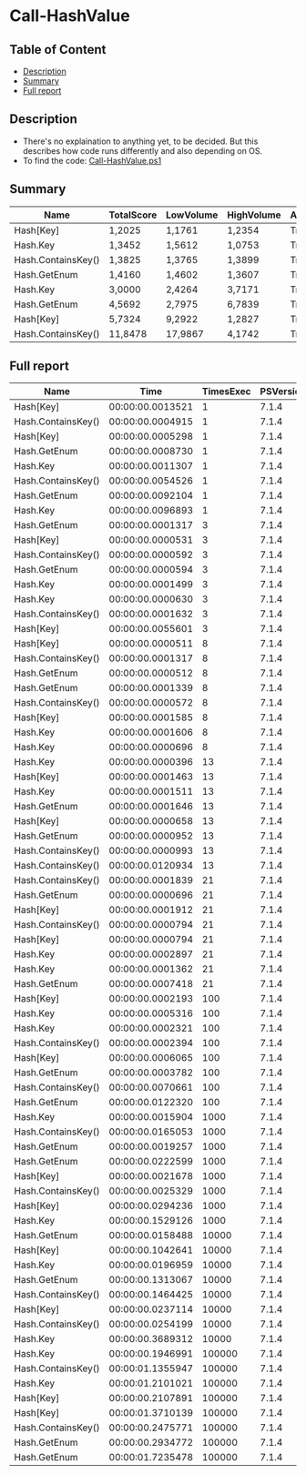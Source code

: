 # Call-HashValue

## Table of Content

- [Description](#description)
- [Summary](#summary)
- [Full report](#full-report)

## Description

- There's no explaination to anything yet, to be decided. But this describes how code runs differently and also depending on OS.
- To find the code: [Call-HashValue.ps1](/PerformanceTests/Call-HashValue.ps1 )

## Summary

|Name|TotalScore|LowVolume|HighVolume|Assert|OS|
|---|---|---|---|---|---|
|Hash[Key]|1,2025|1,1761|1,2354|True|Win|
|Hash.Key|1,3452|1,5612|1,0753|True|Win|
|Hash.ContainsKey()|1,3825|1,3765|1,3899|True|Win|
|Hash.GetEnum|1,4160|1,4602|1,3607|True|Win|
|Hash.Key|3,0000|2,4264|3,7171|True|Mac|
|Hash.GetEnum|4,5692|2,7975|6,7839|True|Mac|
|Hash[Key]|5,7324|9,2922|1,2827|True|Mac|
|Hash.ContainsKey()|11,8478|17,9867|4,1742|True|Mac|

## Full report

|Name|Time|TimesExec|PSVersion|CLR|WorkSet|Total|Assert|Max|Min|Samples|Score|OS|
|---|---|---|---|---|---|---|---|---|---|---|---|---|
|Hash[Key]|00:00:00.0013521|1|7.1.4|CoreCLR|28672|00:00:00.0067604|True|00:00:00.0059889|00:00:00.0001093|5|1|Mac|
|Hash.ContainsKey()|00:00:00.0004915|1|7.1.4|CoreCLR|16384|00:00:00.0024577|True|00:00:00.0022576|00:00:00.0000346|5|1|Win|
|Hash[Key]|00:00:00.0005298|1|7.1.4|CoreCLR|8192|00:00:00.0026488|True|00:00:00.0024598|00:00:00.0000377|5|1,0779247202441506|Win|
|Hash.GetEnum|00:00:00.0008730|1|7.1.4|CoreCLR|8192|00:00:00.0043648|True|00:00:00.0041587|00:00:00.0000420|5|1,7761953204476093|Win|
|Hash.Key|00:00:00.0011307|1|7.1.4|CoreCLR|315392|00:00:00.0056537|True|00:00:00.0054410|00:00:00.0000417|5|2,3005086469989826|Win|
|Hash.ContainsKey()|00:00:00.0054526|1|7.1.4|CoreCLR|0|00:00:00.0272628|True|00:00:00.0229959|00:00:00.0001542|5|4,03268988980105|Mac|
|Hash.GetEnum|00:00:00.0092104|1|7.1.4|CoreCLR|53248|00:00:00.0460519|True|00:00:00.0454734|00:00:00.0001215|5|6,811922195103913|Mac|
|Hash.Key|00:00:00.0096893|1|7.1.4|CoreCLR|1560576|00:00:00.0484463|True|00:00:00.0476733|00:00:00.0001220|5|7,166111973966423|Mac|
|Hash.GetEnum|00:00:00.0001317|3|7.1.4|CoreCLR|12288|00:00:00.0006586|True|00:00:00.0001637|00:00:00.0001151|5|1|Mac|
|Hash[Key]|00:00:00.0000531|3|7.1.4|CoreCLR|0|00:00:00.0002656|True|00:00:00.0000844|00:00:00.0000398|5|1|Win|
|Hash.ContainsKey()|00:00:00.0000592|3|7.1.4|CoreCLR|0|00:00:00.0002962|True|00:00:00.0000943|00:00:00.0000468|5|1,1148775894538607|Win|
|Hash.GetEnum|00:00:00.0000594|3|7.1.4|CoreCLR|4096|00:00:00.0002970|True|00:00:00.0001095|00:00:00.0000433|5|1,11864406779661|Win|
|Hash.Key|00:00:00.0001499|3|7.1.4|CoreCLR|0|00:00:00.0007497|True|00:00:00.0001670|00:00:00.0001296|5|1,1381928625664388|Mac|
|Hash.Key|00:00:00.0000630|3|7.1.4|CoreCLR|0|00:00:00.0003151|True|00:00:00.0001062|00:00:00.0000474|5|1,1864406779661016|Win|
|Hash.ContainsKey()|00:00:00.0001632|3|7.1.4|CoreCLR|20480|00:00:00.0008160|True|00:00:00.0001870|00:00:00.0001477|5|1,2391799544419135|Mac|
|Hash[Key]|00:00:00.0055601|3|7.1.4|CoreCLR|4096|00:00:00.0278007|True|00:00:00.0270558|00:00:00.0001713|5|42,217919514047075|Mac|
|Hash[Key]|00:00:00.0000511|8|7.1.4|CoreCLR|0|00:00:00.0002555|True|00:00:00.0000930|00:00:00.0000401|5|1|Win|
|Hash.ContainsKey()|00:00:00.0001317|8|7.1.4|CoreCLR|0|00:00:00.0006584|True|00:00:00.0001728|00:00:00.0001149|5|1|Mac|
|Hash.GetEnum|00:00:00.0000512|8|7.1.4|CoreCLR|0|00:00:00.0002561|True|00:00:00.0001005|00:00:00.0000357|5|1,0019569471624266|Win|
|Hash.GetEnum|00:00:00.0001339|8|7.1.4|CoreCLR|0|00:00:00.0006697|True|00:00:00.0001709|00:00:00.0001091|5|1,0167046317388002|Mac|
|Hash.ContainsKey()|00:00:00.0000572|8|7.1.4|CoreCLR|0|00:00:00.0002859|True|00:00:00.0000977|00:00:00.0000455|5|1,1193737769080234|Win|
|Hash[Key]|00:00:00.0001585|8|7.1.4|CoreCLR|49152|00:00:00.0007923|True|00:00:00.0002125|00:00:00.0001300|5|1,2034927866362946|Mac|
|Hash.Key|00:00:00.0001606|8|7.1.4|CoreCLR|0|00:00:00.0008031|True|00:00:00.0002242|00:00:00.0001318|5|1,2194381169324222|Mac|
|Hash.Key|00:00:00.0000696|8|7.1.4|CoreCLR|0|00:00:00.0003480|True|00:00:00.0001464|00:00:00.0000483|5|1,3620352250489236|Win|
|Hash.Key|00:00:00.0000396|13|7.1.4|CoreCLR|0|00:00:00.0001982|True|00:00:00.0000641|00:00:00.0000326|5|1|Win|
|Hash[Key]|00:00:00.0001463|13|7.1.4|CoreCLR|40960|00:00:00.0007314|True|00:00:00.0001712|00:00:00.0001355|5|1|Mac|
|Hash.Key|00:00:00.0001511|13|7.1.4|CoreCLR|0|00:00:00.0007555|True|00:00:00.0001738|00:00:00.0001291|5|1,0328092959671906|Mac|
|Hash.GetEnum|00:00:00.0001646|13|7.1.4|CoreCLR|40960|00:00:00.0008231|True|00:00:00.0002149|00:00:00.0001256|5|1,1250854408749145|Mac|
|Hash[Key]|00:00:00.0000658|13|7.1.4|CoreCLR|0|00:00:00.0003290|True|00:00:00.0000983|00:00:00.0000528|5|1,6616161616161615|Win|
|Hash.GetEnum|00:00:00.0000952|13|7.1.4|CoreCLR|0|00:00:00.0004759|True|00:00:00.0001436|00:00:00.0000473|5|2,404040404040404|Win|
|Hash.ContainsKey()|00:00:00.0000993|13|7.1.4|CoreCLR|0|00:00:00.0004965|True|00:00:00.0001225|00:00:00.0000658|5|2,507575757575758|Win|
|Hash.ContainsKey()|00:00:00.0120934|13|7.1.4|CoreCLR|16384|00:00:00.0604670|True|00:00:00.0598059|00:00:00.0001476|5|82,66165413533835|Mac|
|Hash.ContainsKey()|00:00:00.0001839|21|7.1.4|CoreCLR|12288|00:00:00.0009193|True|00:00:00.0001983|00:00:00.0001695|5|1|Mac|
|Hash.GetEnum|00:00:00.0000696|21|7.1.4|CoreCLR|0|00:00:00.0003479|True|00:00:00.0001063|00:00:00.0000553|5|1|Win|
|Hash[Key]|00:00:00.0001912|21|7.1.4|CoreCLR|0|00:00:00.0009560|True|00:00:00.0002038|00:00:00.0001803|5|1,039695486677542|Mac|
|Hash.ContainsKey()|00:00:00.0000794|21|7.1.4|CoreCLR|0|00:00:00.0003972|True|00:00:00.0001074|00:00:00.0000701|5|1,1408045977011494|Win|
|Hash[Key]|00:00:00.0000794|21|7.1.4|CoreCLR|0|00:00:00.0003970|True|00:00:00.0001158|00:00:00.0000684|5|1,1408045977011494|Win|
|Hash.Key|00:00:00.0002897|21|7.1.4|CoreCLR|0|00:00:00.0014485|True|00:00:00.0005902|00:00:00.0002001|5|1,5753126699293094|Mac|
|Hash.Key|00:00:00.0001362|21|7.1.4|CoreCLR|0|00:00:00.0006810|True|00:00:00.0001675|00:00:00.0001246|5|1,956896551724138|Win|
|Hash.GetEnum|00:00:00.0007418|21|7.1.4|CoreCLR|0|00:00:00.0037088|True|00:00:00.0029421|00:00:00.0001279|5|4,033713974986406|Mac|
|Hash[Key]|00:00:00.0002193|100|7.1.4|CoreCLR|0|00:00:00.0010965|True|00:00:00.0002480|00:00:00.0002071|5|1|Win|
|Hash.Key|00:00:00.0005316|100|7.1.4|CoreCLR|0|00:00:00.0026578|True|00:00:00.0006764|00:00:00.0004609|5|1|Mac|
|Hash.Key|00:00:00.0002321|100|7.1.4|CoreCLR|0|00:00:00.0011607|True|00:00:00.0002702|00:00:00.0002209|5|1,0583675330597355|Win|
|Hash.ContainsKey()|00:00:00.0002394|100|7.1.4|CoreCLR|0|00:00:00.0011968|True|00:00:00.0002571|00:00:00.0002169|5|1,0916552667578658|Win|
|Hash[Key]|00:00:00.0006065|100|7.1.4|CoreCLR|0|00:00:00.0030327|True|00:00:00.0008213|00:00:00.0004557|5|1,140895410082769|Mac|
|Hash.GetEnum|00:00:00.0003782|100|7.1.4|CoreCLR|0|00:00:00.0018912|True|00:00:00.0004348|00:00:00.0002070|5|1,724578203374373|Win|
|Hash.ContainsKey()|00:00:00.0070661|100|7.1.4|CoreCLR|12288|00:00:00.0353305|True|00:00:00.0333207|00:00:00.0004611|5|13,292136945071482|Mac|
|Hash.GetEnum|00:00:00.0122320|100|7.1.4|CoreCLR|77824|00:00:00.0611602|True|00:00:00.0596716|00:00:00.0003537|5|23,009781790820167|Mac|
|Hash.Key|00:00:00.0015904|1000|7.1.4|CoreCLR|16384|00:00:00.0079520|True|00:00:00.0020079|00:00:00.0012199|5|1|Win|
|Hash.ContainsKey()|00:00:00.0165053|1000|7.1.4|CoreCLR|77824|00:00:00.0825265|True|00:00:00.0609789|00:00:00.0041710|5|1|Mac|
|Hash.GetEnum|00:00:00.0019257|1000|7.1.4|CoreCLR|45056|00:00:00.0096283|True|00:00:00.0024738|00:00:00.0016789|5|1,2108274647887325|Win|
|Hash.GetEnum|00:00:00.0222599|1000|7.1.4|CoreCLR|552960|00:00:00.1112994|True|00:00:00.0612694|00:00:00.0037896|5|1,3486516452291082|Mac|
|Hash[Key]|00:00:00.0021678|1000|7.1.4|CoreCLR|4096|00:00:00.0108392|True|00:00:00.0035705|00:00:00.0015621|5|1,3630533199195172|Win|
|Hash.ContainsKey()|00:00:00.0025329|1000|7.1.4|CoreCLR|4096|00:00:00.0126644|True|00:00:00.0043429|00:00:00.0014618|5|1,5926182092555332|Win|
|Hash[Key]|00:00:00.0294236|1000|7.1.4|CoreCLR|-45056|00:00:00.1471179|True|00:00:00.1311631|00:00:00.0032780|5|1,7826758677515706|Mac|
|Hash.Key|00:00:00.1529126|1000|7.1.4|CoreCLR|32768|00:00:00.7645630|True|00:00:00.3638097|00:00:00.0042680|5|9,2644544479652|Mac|
|Hash.GetEnum|00:00:00.0158488|10000|7.1.4|CoreCLR|6205440|00:00:00.0792442|True|00:00:00.0236370|00:00:00.0125638|5|1|Win|
|Hash[Key]|00:00:00.1042641|10000|7.1.4|CoreCLR|6250496|00:00:00.5213203|True|00:00:00.1071371|00:00:00.1012466|5|1|Mac|
|Hash.Key|00:00:00.0196959|10000|7.1.4|CoreCLR|-2396160|00:00:00.0984796|True|00:00:00.0210103|00:00:00.0177482|5|1,2427376205138558|Win|
|Hash.GetEnum|00:00:00.1313067|10000|7.1.4|CoreCLR|6119424|00:00:00.6565337|True|00:00:00.1557930|00:00:00.0854252|5|1,2593663590823687|Mac|
|Hash.ContainsKey()|00:00:00.1464425|10000|7.1.4|CoreCLR|-2863104|00:00:00.7322127|True|00:00:00.1910618|00:00:00.1134396|5|1,4045342548393933|Mac|
|Hash[Key]|00:00:00.0237114|10000|7.1.4|CoreCLR|6340608|00:00:00.1185572|True|00:00:00.0283732|00:00:00.0178291|5|1,4961006511533996|Win|
|Hash.ContainsKey()|00:00:00.0254199|10000|7.1.4|CoreCLR|-3452928|00:00:00.1270996|True|00:00:00.0308774|00:00:00.0204613|5|1,6039006107717935|Win|
|Hash.Key|00:00:00.3689312|10000|7.1.4|CoreCLR|-4435968|00:00:01.8446562|True|00:00:00.5292628|00:00:00.2987004|5|3,538429814288907|Mac|
|Hash.Key|00:00:00.1946991|100000|7.1.4|CoreCLR|-14282752|00:00:00.9734957|True|00:00:00.2251470|00:00:00.1702895|5|1|Win|
|Hash.ContainsKey()|00:00:01.1355947|100000|7.1.4|CoreCLR|10440704|00:00:05.6779737|True|00:00:01.1454057|00:00:01.1281849|5|1|Mac|
|Hash.Key|00:00:01.2101021|100000|7.1.4|CoreCLR|-15831040|00:00:06.0505105|True|00:00:01.3648389|00:00:01.0104204|5|1,0656109085398162|Mac|
|Hash[Key]|00:00:00.2107891|100000|7.1.4|CoreCLR|7008256|00:00:01.0539457|True|00:00:00.2286973|00:00:00.1914427|5|1,082640340915803|Win|
|Hash[Key]|00:00:01.3710139|100000|7.1.4|CoreCLR|1036288|00:00:06.8550693|True|00:00:01.4341408|00:00:01.3047931|5|1,207309174655359|Mac|
|Hash.ContainsKey()|00:00:00.2475771|100000|7.1.4|CoreCLR|1687552|00:00:01.2378854|True|00:00:00.2620793|00:00:00.2406682|5|1,2715883124267138|Win|
|Hash.GetEnum|00:00:00.2934772|100000|7.1.4|CoreCLR|11649024|00:00:01.4673858|True|00:00:00.3261022|00:00:00.2705426|5|1,5073372193297248|Win|
|Hash.GetEnum|00:00:01.7235478|100000|7.1.4|CoreCLR|462848|00:00:08.6177389|True|00:00:01.8528028|00:00:01.6517723|5|1,5177490701568086|Mac|
